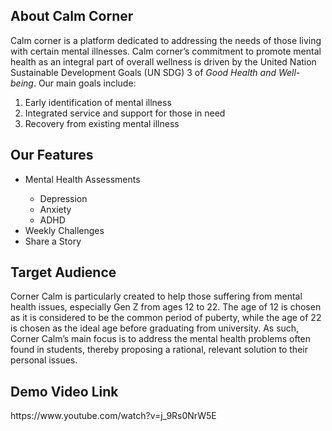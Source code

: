 <h2>About Calm Corner</h2>
<p>
  Calm corner is a platform dedicated to addressing the needs of those living with certain mental illnesses. 
  Calm corner’s commitment to promote mental health as an integral part of overall wellness is driven by the 
  United Nation Sustainable Development Goals (UN SDG) 3 of <i>Good Health and Well-being</i>. Our main goals include:
  <ol>
    <li>Early identification of mental illness</li>
    <li>Integrated service and support for those in need</li>
    <li>Recovery from existing mental illness</li>
  </ol>
</p>

<h2>Our Features</h2>
<ul>
  <li>Mental Health Assessments</li>
  <ul>
    <li>Depression</li>
    <li>Anxiety</li>
    <li>ADHD</li>
  </ul>
  <li>Weekly Challenges</li>
  <li>Share a Story</li>
</ul>

<h2>Target Audience</h2>
<p>
  Corner Calm is particularly created to help those suffering from mental health issues, especially Gen Z from ages 12 to 22. The age of 12 is chosen as it is considered to be the common period of puberty, while the age of 22 is chosen as the ideal age before graduating from university. 
  As such, Corner Calm’s main focus is to address the mental health problems often found in students, thereby proposing a rational, relevant solution to their personal issues.
</p>

<h2>Demo Video Link</h2>
<p>https://www.youtube.com/watch?v=j_9Rs0NrW5E</p>
